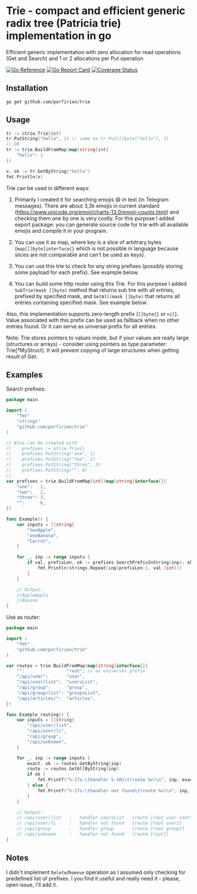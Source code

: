 # Trie - compact and efficient generic radix tree (Patricia trie) implementation in go

Efficient generic implementation with zero allocation for read operations (Get and Search) and 1 or 2 allocations per Put operation

[![Go Reference](https://pkg.go.dev/badge/github.com/porfirion/trie.svg)](https://pkg.go.dev/github.com/porfirion/trie)
[![Go Report Card](https://goreportcard.com/badge/github.com/porfirion/trie)](https://goreportcard.com/report/github.com/porfirion/trie)
[![Coverage Status](https://coveralls.io/repos/github/porfirion/trie/badge.svg?branch=master)](https://coveralls.io/github/porfirion/trie?branch=master)

## Installation

    go get github.com/porfirion/trie

## Usage

```go
tr := &trie.Trie[int]
tr.PutString("hello", 1) // same as tr.Put([]byte("hello"), 1)
// OR
tr := trie.BuildFromMap(map[string]int{ 
	"hello": 1 
})

v, ok := tr.GetByString("hello")
fmt.Println(v)
```

Trie can be used in different ways:

1. Primarily I created it for searching emojis :smile: in text (in Telegram messages). There are about 3,3k emojis 
   in current standard (https://www.unicode.org/emoji/charts-13.0/emoji-counts.html) and checking them one by one 
   is very costly. For this purpose I added export package: you can generate source code for trie with all available 
   emojis and compile it in your program.  

2. You can use it as map, where key is a slice of arbitrary bytes (`map[[]byte]interface{}` which is not possible 
   in language because slices are not comparable and can't be used as keys).

3. You can use this trie to check for any string prefixes (possibly storing some payload for each prefix). See example below.

4. You can build some http router using this Trie. For this purpose I added `SubTrie(mask []byte)` method that returns 
   sub trie with all entries, prefixed by specified mask, and `GetAll(mask []byte)` that returns all entries containing 
   specified mask. See example below.

Also, this implementation supports zero-length prefix (`[]byte{}` or `nil`). Value associated with this prefix can be 
used as fallback when no other entries found. Or it can serve as universal prefix for all entries.

Note: Trie stores pointers to values inside, but if your values are really large (structures or arrays) - consider 
using pointers as type parameter: Trie[*MyStruct]. It will prevent copying of large structures when getting result of Get. 

## Examples

Search prefixes:
```go
package main

import (
    "fmt"
    "strings"
    "github.com/porfirion/trie"
)

// Also can be created with
//    prefixes := &trie.Trie{}
//    prefixes.PutString("one", 1)
//    prefixes.PutString("two", 2)
//    prefixes.PutString("three", 3)
//    prefixes.PutString("", 0)
//
var prefixes = trie.BuildFromMap[int](map[string]interface{}{
    "one":   1,
    "two":   2,
    "three": 3,
    "":      0,
})

func Example() {
    var inputs = []string{
        "twoApple",
        "oneBanana",
        "Carrot",
    }

    for _, inp := range inputs {
        if val, prefixLen, ok := prefixes.SearchPrefixInString(inp); ok {
            fmt.Println(strings.Repeat(inp[prefixLen:], val.(int)))
        }
    }

    // Output:
    //AppleApple
    //Banana
}
```

Use as router:
```go
package main

import (
    "fmt"
    "github.com/porfirion/trie"
)

var routes = trie.BuildFromMap(map[string]interface{}{
    "":                "root", // as universal prefix
    "/api/user":       "user",
    "/api/user/list":  "usersList",
    "/api/group":      "group",
    "/api/group/list": "groupsList",
    "/api/articles/":  "articles",
})

func Example_routing() {
    var inputs = []string{
        "/api/user/list",
        "/api/user/li",
        "/api/group",
        "/api/unknown",
    }

    for _, inp := range inputs {
        exact, ok := routes.GetByString(inp)
        route := routes.GetAllByString(inp)
        if ok {
            fmt.Printf("%-17s:\thandler %-10s\t(route %v)\n", inp, exact, route)
        } else {
            fmt.Printf("%-17s:\thandler not found\t(route %v)\n", inp, route)
        }
    }

    // Output:
    // /api/user/list   :	handler usersList 	(route [root user usersList])
    // /api/user/li     :	handler not found	(route [root user])
    // /api/group       :	handler group     	(route [root group])
    // /api/unknown     :	handler not found	(route [root])
}
```

## Notes

I didn't implement `Delete`/`Remove` operation as I assumed only checking for predefined list of prefixes. I you find it useful and really need it - please, open issue, I'll add it.